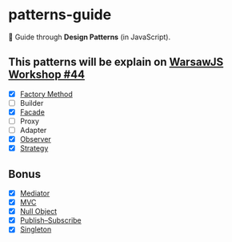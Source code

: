 # patterns-guide

📘 Guide through **Design Patterns** (in JavaScript).

## This patterns will be explain on [WarsawJS Workshop #44](https://app.evenea.pl/event/warsawjs-workshop-44)

* [x] [Factory Method](https://github.com/piecioshka/patterns-guide/tree/master/demo/factory-method)
* [ ] Builder
* [x] [Facade](https://github.com/piecioshka/patterns-guide/tree/master/demo/facade)
* [ ] Proxy
* [ ] Adapter
* [x] [Observer](https://github.com/piecioshka/patterns-guide/tree/master/demo/observer)
* [x] [Strategy](https://github.com/piecioshka/patterns-guide/tree/master/demo/strategy)

## Bonus

* [x] [Mediator](https://github.com/piecioshka/patterns-guide/tree/master/demo/mediator)
* [x] [MVC](https://github.com/piecioshka/patterns-guide/tree/master/demo/mvc)
* [x] [Null Object](https://github.com/piecioshka/patterns-guide/tree/master/demo/null-object)
* [x] [Publish–Subscribe](https://github.com/piecioshka/patterns-guide/tree/master/demo/pubsub)
* [x] [Singleton](https://github.com/piecioshka/patterns-guide/tree/master/demo/singleton)
